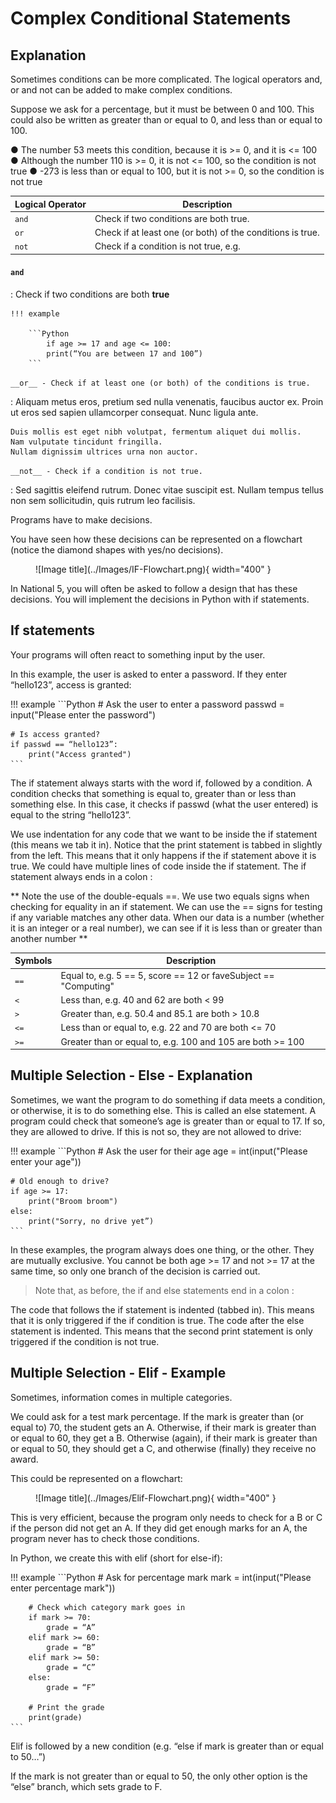 # Complex Conditional Statements

## Explanation 

Sometimes conditions can be more complicated. The logical operators and, or and not can be added to make complex conditions.

Suppose we ask for a percentage, but it must be between 0 and 100. This could also be written as greater than or equal to 0, and less than or equal to 100.

●	The number 53 meets this condition, because it is >= 0, and it is <= 100
●	Although the number 110 is >= 0, it is not <= 100, so the condition is not true
●	-273 is less than or equal to 100, but it is not >= 0, so the condition is not true

| Logical Operator | Description                                               |
| ---------------- | ----------------------------------------------------------|
| `and`            | Check if two conditions are both true.                    |
| `or`             | Check if at least one (or both) of the conditions is true.|
| `not`            | Check if a condition is not true, e.g.                    |     



#### `and`

:   Check if two conditions are both __true__

	!!! example
	
		```Python
	  		if age >= 17 and age <= 100:
	   		print(“You are between 17 and 100”)
		```









`__or__ - Check if at least one (or both) of the conditions is true.`

:   Aliquam metus eros, pretium sed nulla venenatis, faucibus auctor ex. Proin
    ut eros sed sapien ullamcorper consequat. Nunc ligula ante.

    Duis mollis est eget nibh volutpat, fermentum aliquet dui mollis.
    Nam vulputate tincidunt fringilla.
    Nullam dignissim ultrices urna non auctor.
    
`__not__ - Check if a condition is not true.`

:   Sed sagittis eleifend rutrum. Donec vitae suscipit est. Nullam tempus
    tellus non sem sollicitudin, quis rutrum leo facilisis.


    
Programs have to make decisions.

You have seen how these decisions can be represented on a flowchart (notice the diamond shapes with yes/no decisions).

<figure markdown="span">
  ![Image title](../Images/IF-Flowchart.png){ width="400" }
  <figcaption></figcaption>
</figure>

In National 5, you will often be asked to follow a design that has these decisions. You will implement the decisions in Python with if statements.

## If statements

Your programs will often react to something input by the user.

In this example, the user is asked to enter a password. If they enter “hello123”, access is granted:

!!! example
	```Python
	# Ask the user to enter a password
	passwd = input("Please enter the password")
	
	# Is access granted?
	if passwd == “hello123”:
		print("Access granted")
	```

The if statement always starts with the word if, followed by a condition. A condition checks that something is equal to, greater than or less than something else. In this case, it checks if passwd (what the user entered) is equal to the string “hello123”.

We use indentation for any code that we want to be inside the if statement (this means we tab it in). Notice that the print statement is tabbed in slightly from the left. This means that it only happens if the if statement above it is true. We could have multiple lines of code inside the if statement.
The if statement always ends in a colon :

** Note the use of the double-equals ==. We use two equals signs when checking for equality in an if statement. We can use the == signs for testing if any variable matches any other data. When our data is a number (whether it is an integer or a real number), we can see if it is less than or greater than another number **

| Symbols     | Description                                                     |
| ----------- | ----------------------------------------------------------------|
| `==`        | Equal to, e.g. 5 == 5, score == 12 or faveSubject == "Computing"|
| `<`         | Less than, e.g. 40 and 62 are both < 99                         |
| `>`         | Greater than, e.g. 50.4 and 85.1 are both > 10.8                |
| `<=`        | Less than or equal to, e.g. 22 and 70 are both <= 70            |
| `>=`        | Greater than or equal to, e.g. 100 and 105 are both >= 100      |

## Multiple Selection - Else - Explanation

Sometimes, we want the program to do something if data meets a condition, or otherwise, it is to do something else. This is called an else statement.
A program could check that someone’s age is greater than or equal to 17. If so, they are allowed to drive. If this is not so, they are not allowed to drive:

!!! example
	```Python
	# Ask the user for their age
	age = int(input("Please enter your age"))
	
	# Old enough to drive?
	if age >= 17:
		print("Broom broom")
	else:
		print("Sorry, no drive yet”)
	```
In these examples, the program always does one thing, or the other. They are mutually exclusive. You cannot be both age >= 17 and not >= 17 at the same time, so only one branch of the decision is carried out.

> Note that, as before, the if and else statements end in a colon :

The code that follows the if statement is indented (tabbed in). This means that it is only triggered if the if condition is true. The code after the else statement is indented. This means that the second print statement is only triggered if the condition is not true.

## Multiple Selection - Elif - Example

Sometimes, information comes in multiple categories.

We could ask for a test mark percentage. If the mark is greater than (or equal to) 70, the student gets an A. Otherwise, if their mark is greater than or equal to 60, they get a B. Otherwise (again), if their mark is greater than or equal to 50, they should get a C, and otherwise (finally) they receive no award.

This could be represented on a flowchart:

<figure markdown="span">
  ![Image title](../Images/Elif-Flowchart.png){ width="400" }
  <figcaption></figcaption>
</figure>

This is very efficient, because the program only needs to check for a B or C if the person did not get an A. If they did get enough marks for an A, the program never has to check those conditions.

In Python, we create this with elif (short for else-if):

!!! example
	```Python
		# Ask for percentage mark
		mark = int(input("Please enter percentage mark"))

		# Check which category mark goes in
		if mark >= 70:
			grade = “A”
		elif mark >= 60:
			grade = “B”
		elif mark >= 50:
			grade = “C”
		else:
			grade = “F”

		# Print the grade
		print(grade)
	```

Elif is followed by a new condition (e.g. “else if mark is greater than or equal to 50…”)

If the mark is not greater than or equal to 50, the only other option is the “else” branch, which sets grade to F.


